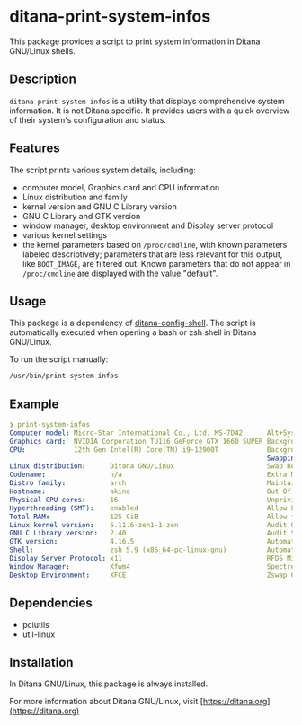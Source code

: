 # ditana-print-system-infos

This package provides a script to print system information in Ditana GNU/Linux shells.

## Description

`ditana-print-system-infos` is a utility that displays comprehensive system information. It is not Ditana specific. It provides users with a quick overview of their system's configuration and status.

## Features

The script prints various system details, including:

- computer model, Graphics card and CPU information
- Linux distribution and family
- kernel version and GNU C Library version
- GNU C Library and GTK version
- window manager, desktop environment and Display server protocol
- various kernel settings
- the kernel parameters based on `/proc/cmdline`, with known parameters labeled descriptively; parameters that are less relevant for this output, like `BOOT_IMAGE`, are filtered out. Known parameters that do not appear in `/proc/cmdline` are displayed with the value "default".

## Usage

This package is a dependency of [ditana-config-shell](https://github.com/acrion/ditana-config-shell). The script is automatically executed when opening a bash or zsh shell in Ditana GNU/Linux.

To run the script manually:

```bash
/usr/bin/print-system-infos
```

## Example

```yaml
❯ print-system-infos
Computer model: Micro-Star International Co., Ltd. MS-7D42      Alt+SysRq+<b/e/f/s/u>:                        activated
Graphics card:  NVIDIA Corporation TU116 GeForce GTX 1660 SUPER Background Reclaiming of fs cache (0..100..): 50
CPU:            12th Gen Intel(R) Core(TM) i9-12900T            Background Memory Compaction (0..100):        1
                                                                Swappiness (0..200):                          180
Linux distribution:      Ditana GNU/Linux                       Swap Readahead (0..):                         0
Codename:                n/a                                    Extra Memory Reclaim (0..):                   0
Distro family:           arch                                   Maintain free memory (0..3000):               125
Hostname:                akino                                  Out Of Memory Kill Allocating Task:           activated
Physical CPU cores:      16                                     Unprivileged Container Access:                activated
Hyperthreading (SMT):    enabled                                Allow Performance Profiling:                  activated
Total RAM:               125 GiB                                Allow flexible device initialization:         permissive
Linux kernel version:    6.11.6-zen1-1-zen                      Audit Queue Size Limit:                       8192
GNU C Library version:   2.40                                   Audit System:                                 enabled
GTK version:             4.16.5                                 Automatically fill allocated memory with 0:   enabled
Shell:                   zsh 5.9 (x86_64-pc-linux-gnu)          Automatically fill deallocated memory with 0: enabled
Display Server Protocol: x11                                    RFDS Mitigation:                              enabled
Window Manager:          Xfwm4                                  Spectre Variant 2 Mitigation:                 enabled
Desktop Environment:     XFCE                                   Zswap Cache Layer:                            disabled
```

## Dependencies

- pciutils
- util-linux

## Installation

In Ditana GNU/Linux, this package is always installed.

For more information about Ditana GNU/Linux, visit [https://ditana.org](https://ditana.org)
